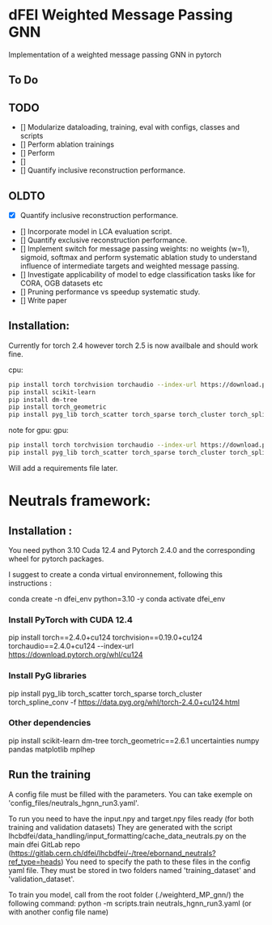 # dFEI Weighted Message Passing GNN
Implementation of a weighted message passing GNN in pytorch 

## To Do

## TODO
- [] Modularize dataloading, training, eval with configs, classes and scripts
- [] Perform ablation trainings
- [] Perform 
- [] 
- [] Quantify inclusive reconstruction performance.

## OLDTO
- [x] Quantify inclusive reconstruction performance.
- [] Incorporate model in LCA evaluation script.
- [] Quantify exclusive reconstruction performance.
- [] Implement switch for message passing weights: no weights (w=1), sigmoid, softmax and perform systematic ablation study to understand influence of intermediate targets and weighted message passing.
- [] Investigate applicability of model to edge classification tasks like for CORA, OGB datasets etc
- [] Pruning performance vs speedup systematic study.
- [] Write paper



## Installation:

Currently for torch 2.4 however torch 2.5 is now availbale and should work fine.

cpu: 
```bash
pip install torch torchvision torchaudio --index-url https://download.pytorch.org/whl/cpu
pip install scikit-learn
pip install dm-tree
pip install torch_geometric
pip install pyg_lib torch_scatter torch_sparse torch_cluster torch_spline_conv -f https://data.pyg.org/whl/torch-2.4.0+cpu.html
```
note for gpu:
gpu: 
```bash
pip install torch torchvision torchaudio --index-url https://download.pytorch.org/whl/cu124
pip install pyg_lib torch_scatter torch_sparse torch_cluster torch_spline_conv -f https://data.pyg.org/whl/torch-2.4.0+cu124.html
```

Will add a requirements file later.


# Neutrals framework:

## Installation :
You need python 3.10 Cuda 12.4 and Pytorch 2.4.0 and the corresponding wheel for pytorch packages.

I suggest to create a conda virtual environnement, following this instructions :

conda create -n dfei_env python=3.10 -y
conda activate dfei_env

### Install PyTorch with CUDA 12.4
pip install torch==2.4.0+cu124 torchvision==0.19.0+cu124 torchaudio==2.4.0+cu124 --index-url https://download.pytorch.org/whl/cu124

### Install PyG libraries
pip install pyg_lib torch_scatter torch_sparse torch_cluster torch_spline_conv -f https://data.pyg.org/whl/torch-2.4.0+cu124.html

### Other dependencies
pip install scikit-learn dm-tree torch_geometric==2.6.1 uncertainties numpy pandas matplotlib mplhep

## Run the training
A config file must be filled with the parameters. 
You can take exemple on 'config_files/neutrals_hgnn_run3.yaml'.

To run you need to have the input.npy and target.npy files ready (for both training and validation datasets)
They are generated with the script lhcbdfei/data_handling/input_formatting/cache_data_neutrals.py on the main dfei GitLab repo
(https://gitlab.cern.ch/dfei/lhcbdfei/-/tree/ebornand_neutrals?ref_type=heads)
You need to specify the path to these files in the config yaml file.
They must be stored in two folders named 'training_dataset' and 'validation_dataset'.

To train you model, call from the root folder (./weighterd_MP_gnn/) the following command: 
python -m scripts.train neutrals_hgnn_run3.yaml  (or with another config file name)


